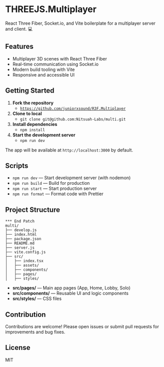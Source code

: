 
# THREEJS.Multiplayer

React Three Fiber, Socket.io, and Vite boilerplate for a multiplayer server and client. 💻


## Features

- Multiplayer 3D scenes with React Three Fiber
- Real-time communication using Socket.io
- Modern build tooling with Vite
- Responsive and accessible UI

## Getting Started



1. **Fork the repository**
	- [`https://github.com/juniorxsound/R3F.Multiplayer`](https://github.com/juniorxsound/R3F.Multiplayer)
2. **Clone to local**
	- `git clone git@github.com:Nitsuah-Labs/multi.git`
3. **Install dependencies**
	- `npm install`
4. **Start the development server**
	- `npm run dev`

The app will be available at `http://localhost:3000` by default.

## Scripts

- `npm run dev` — Start development server (with nodemon)
- `npm run build` — Build for production
- `npm run start` — Start production server
- `npm run format` — Format code with Prettier

## Project Structure

```text
*** End Patch
multi/
├── develop.js
├── index.html
├── package.json
├── README.md
├── server.js
├── vite.config.js
├── src/
│   ├── index.tsx
│   ├── assets/
│   ├── components/
│   ├── pages/
│   ├── styles/
```

- **src/pages/** — Main app pages (App, Home, Lobby, Solo)
- **src/components/** — Reusable UI and logic components
- **src/styles/** — CSS files

## Contribution

Contributions are welcome! Please open issues or submit pull requests for improvements and bug fixes.

## License

MIT
